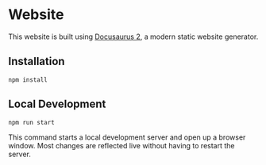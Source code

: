 # Website

This website is built using [Docusaurus 2](https://v2.docusaurus.io/), a modern static website generator.

## Installation

```shell
npm install
```

## Local Development

```shell
npm run start
```

This command starts a local development server and open up a browser window.
Most changes are reflected live without having to restart the server.
